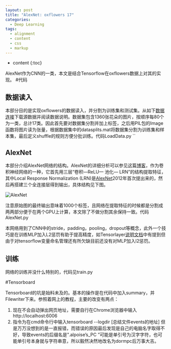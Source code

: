 ```yaml
---
layout: post
title: "AlexNet: oxflowers 17"
categories:
  - Deep Learning
tags:
  - alignment
  - content
  - css
  - markup
---
```


* content
{:toc}


AlexNet作为CNN的一类，本文是结合Tensorflow在oxflowers数据上对其的实现。
#代码
## 数据读入

本部分目的是实现oxflowers的数据读入，并分割为训练集和测试集。从如下[数据连接](http://www.robots.ox.ac.uk/~vgg/data/flowers/17)下载源数据并阅读数据说明。数据集包含1360张花朵的图片，按顺序每80个为一类，总计17类。因此首先要对数据集分割并加上标签，之后用PIL包的Image函数将图片读为张量，根据数据集中的datasplits.mat将数据集分割为训练集和样本集，最后定义shuffle的规则方便分批训练。代码LoadData.py
``
## AlexNet
本部分介绍AlexNet网络的结构。AlexNet的详细分析可以参见这篇[博客](https://blog.csdn.net/zyqdragon/article/details/72353420)，作为卷积神经网络的一种，它首先用三层“卷积—ReLU— 池化— LRN”的结构提取特征，其中Local Response Normalization (LRN)是[AlexNet](http://papers.nips.cc/paper/4824-imagenet-classification-with-deep-convolutional-neural-networks)2012年首次提出来的，然后再搭建三个全连接层得到输出，具体结构见下图。

![AlexNet](/Users/Alpoise/Documents/GitHub/alpoise.github.io/_plugins/jpg/AlexNet.png)

注意原始图的最终输出意味着1000个标签，且网络在提取特征的时候都是分割成两两部分便于在两个GPU上计算，本文除了不做分割其余保持一致。代码AlexNet.py


本网络用到了CNN中的stride，padding，pooling，dropout等概念，此外一个技巧是在训练MLP加入L2惩罚有助于提高精度，如Tensorlayer[说明文档](https://github.com/tensorlayer/tensorlayer/blob/master/example/tutorial_cifar10.py)中有提到但由于对tensorflow变量命名管理还有所欠缺目前还没有对MLP加入l2惩罚。

## 训练

网络的训练并没什么特别的，代码见train.py

#Tensorboard

Tensorboard的坑是始料未及的。基本的操作是在代码中加入summary，并Filewriter下来。参照着网上的教程，主要的改变有两点：
1. 现在不会自动弹出网页地址，需要自行在Chrome浏览器中输入http://localhost:6006
2. 指令为在cmd命令行中输入tensorboard --logdir [总结文件events的地址]
但是万万没想到的是一直报错，而错误的原因最后发现是自己的电脑名字取得不好，导致events的后缀名是".alpoise’s_PC ”可能是单引号为汉字字符，也可能单引号本身就与字符串意，所以毅然决然地改名为dormpc后万事大吉。



